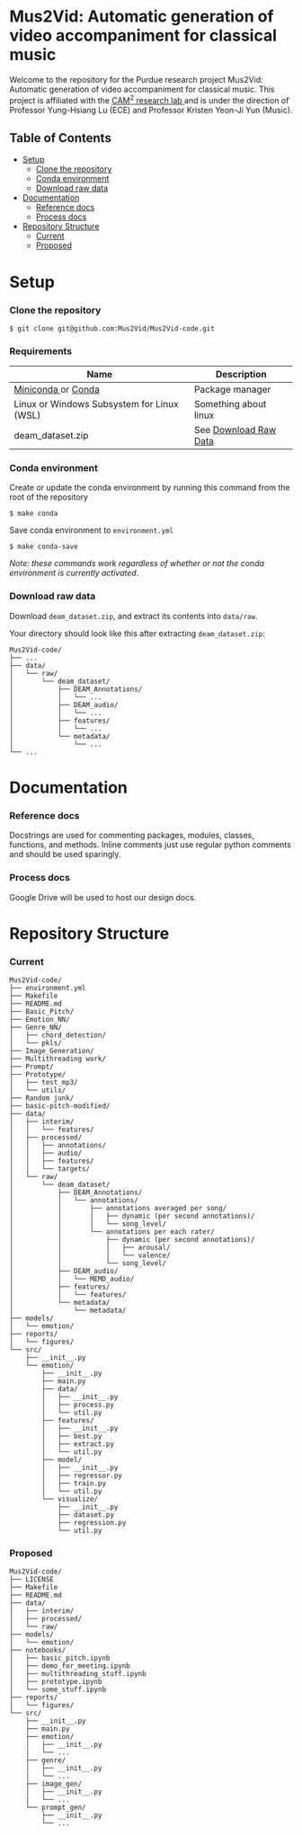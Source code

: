 # Mus2Vid: Automatic generation of video accompaniment for classical music

<link rel="stylesheet" href="https://cdnjs.cloudflare.com/ajax/libs/font-awesome/4.7.0/css/font-awesome.min.css">

Welcome to the repository for the Purdue research project Mus2Vid:
Automatic generation of video accompaniment for classical music.
This project is affiliated with the
[CAM<sup>2</sup> research lab <i class="fa fa-external-link" style="font-size:12px"></i>](https://engineering.purdue.edu/VIP/teams/cam2)
and is under the direction of
Professor Yung-Hsiang Lu (ECE) and
Professor Kristen Yeon-Ji Yun (Music).

## Table of Contents

- [Setup](#setup)
    - [Clone the repository](#clone-the-repository)
    - [Conda environment](#conda-environment)
    - [Download raw data](#download-raw-data)
- [Documentation](#documentation)
    - [Reference docs](#reference-docs)
    - [Process docs](#process-docs)
- [Repository Structure](#repository-structure-current)
    - [Current](#current)
    - [Proposed](#proposed)

# Setup

### Clone the repository

    $ git clone git@github.com:Mus2Vid/Mus2Vid-code.git

### Requirements

| Name | Description |
| ---- | ----------- |
| [Miniconda <i class="fa fa-external-link" style="font-size:12px"></i>](https://docs.conda.io/en/main/miniconda.html) or [Conda <i class="fa fa-external-link" style="font-size:12px"></i>](https://www.anaconda.com/download/) | Package manager |
| Linux or Windows Subsystem for Linux (WSL) | Something about linux |
| deam_dataset.zip | See [Download Raw Data](#download-raw-data) |

### Conda environment

Create or update the conda environment by running this command from
the root of the repository 

    $ make conda

Save conda environment to `environment.yml`

    $ make conda-save

*Note: these commands work regardless of whether or not
the conda environment is currently activated*.

### Download raw data

Download `deam_dataset.zip`, and extract its contents into `data/raw`.

Your directory should look like this after extracting `deam_dataset.zip`:

```
Mus2Vid-code/
├── ...
├── data/
│   └── raw/
│       └── deam_dataset/
│           ├── DEAM_Annotations/
│           │   └── ...
│           ├── DEAM_audio/
│           │   └── ...
│           ├── features/
│           │   └── ...
│           └── metadata/
│               └── ...
└── ...
```

# Documentation

### Reference docs

Docstrings are used for commenting packages, modules, classes,
functions, and methods. Inline comments just use regular python comments
and should be used sparingly.

### Process docs

Google Drive will be used to host our design docs.

# Repository Structure 

### Current

```
Mus2Vid-code/
├── environment.yml
├── Makefile
├── README.md
├── Basic_Pitch/
├── Emotion_NN/
├── Genre_NN/
│   ├── chord_detection/
│   └── pkls/
├── Image_Generation/
├── Multithreading work/
├── Prompt/
├── Prototype/
│   ├── test_mp3/
│   └── utils/
├── Random junk/
├── basic-pitch-modified/
├── data/
│   ├── interim/
│   │   └── features/
│   ├── processed/
│   │   ├── annotations/
│   │   ├── audio/
│   │   ├── features/
│   │   └── targets/
│   └── raw/
│       └── deam_dataset/
│           ├── DEAM_Annotations/
│           │   └── annotations/
│           │       ├── annotations averaged per song/
│           │       │   ├── dynamic (per second annotations)/
│           │       │   └── song_level/
│           │       └── annotations per each rater/
│           │           ├── dynamic (per second annotations)/
│           │           │   ├── arousal/
│           │           │   └── valence/
│           │           └── song_level/
│           ├── DEAM_audio/
│           │   └── MEMD_audio/
│           ├── features/
│           │   └── features/
│           └── metadata/
│               └── metadata/
├── models/
│   └── emotion/
├── reports/
│   └── figures/
└── src/
    ├── __init__.py
    └── emotion/
        ├── __init__.py
        ├── main.py
        ├── data/
        │   ├── __init__.py
        │   ├── process.py
        │   └── util.py
        ├── features/
        │   ├── __init__.py
        │   ├── best.py
        │   ├── extract.py
        │   └── util.py
        ├── model/
        │   ├── __init__.py
        │   ├── regressor.py
        │   ├── train.py
        │   └── util.py
        └── visualize/
            ├── __init__.py
            ├── dataset.py
            ├── regression.py
            └── util.py
```

### Proposed

```
Mus2Vid-code/
├── LICENSE
├── Makefile
├── README.md
├── data/
│   ├── interim/
│   ├── processed/
│   └── raw/
├── models/
│   └── emotion/
├── notebooks/
│   ├── basic_pitch.ipynb
│   ├── demo_for_meeting.ipynb
│   ├── multithreading_stuff.ipynb
│   ├── prototype.ipynb
│   └── some_stuff.ipynb
├── reports/
│   └── figures/
└── src/
    ├── __init__.py
    ├── main.py
    ├── emotion/
    │   ├── __init__.py
    |   └── ...
    ├── genre/
    │   ├── __init__.py
    |   └── ...
    ├── image_gen/
    │   ├── __init__.py
    |   └── ...
    └── prompt_gen/
        ├── __init__.py
        └── ...
```
